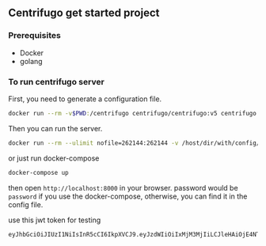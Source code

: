 ## Centrifugo get started project

### Prerequisites
- Docker
- golang

### To run centrifugo server 

First, you need to generate a configuration file.
```bash
docker run --rm -v$PWD:/centrifugo centrifugo/centrifugo:v5 centrifugo genconfig
```

Then you can run the server.
```bash
docker run --rm --ulimit nofile=262144:262144 -v /host/dir/with/config/file:/centrifugo -p 8000:8000 centrifugo/centrifugo:v5 centrifugo -c config.json
```

or just run docker-compose
```bash
docker-compose up
```

then open `http://localhost:8000` in your browser.
password would be `password` if you use the docker-compose, otherwise, you can find it in the config file.

use this jwt token for testing
```bash
eyJhbGciOiJIUzI1NiIsInR5cCI6IkpXVCJ9.eyJzdWIiOiIxMjM3MjIiLCJleHAiOjE4NTU0NDgyOTl9.l49QtxVghR2wgg9-FmZycLnlicFqMo_uKd-LZ7qtiqU
```
